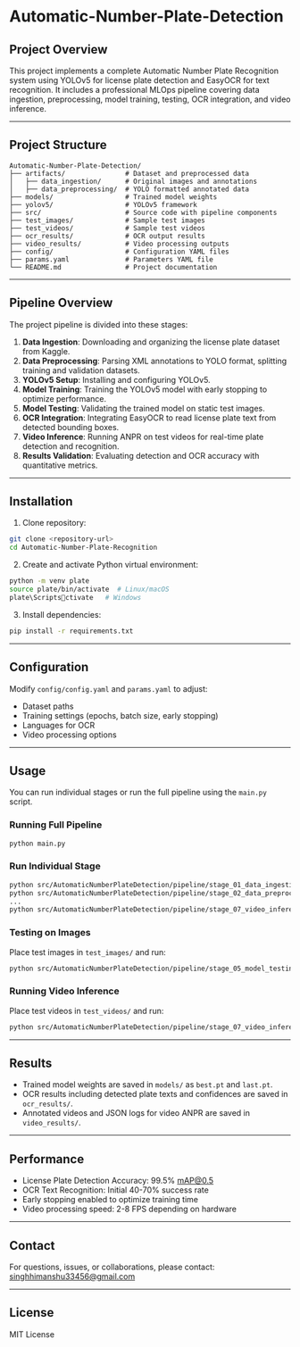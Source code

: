 # Automatic-Number-Plate-Detection

## Project Overview
This project implements a complete Automatic Number Plate Recognition system using YOLOv5 for license plate detection and EasyOCR for text recognition. It includes a professional MLOps pipeline covering data ingestion, preprocessing, model training, testing, OCR integration, and video inference.

---

## Project Structure
```
Automatic-Number-Plate-Detection/
├── artifacts/               # Dataset and preprocessed data
│   ├── data_ingestion/      # Original images and annotations
│   ├── data_preprocessing/  # YOLO formatted annotated data
├── models/                  # Trained model weights
├── yolov5/                  # YOLOv5 framework
├── src/                     # Source code with pipeline components
├── test_images/             # Sample test images
├── test_videos/             # Sample test videos
├── ocr_results/             # OCR output results
├── video_results/           # Video processing outputs
├── config/                  # Configuration YAML files
├── params.yaml              # Parameters YAML file
└── README.md                # Project documentation
```

---

## Pipeline Overview
The project pipeline is divided into these stages:

1. **Data Ingestion**: Downloading and organizing the license plate dataset from Kaggle.
2. **Data Preprocessing**: Parsing XML annotations to YOLO format, splitting training and validation datasets.
3. **YOLOv5 Setup**: Installing and configuring YOLOv5.
4. **Model Training**: Training the YOLOv5 model with early stopping to optimize performance.
5. **Model Testing**: Validating the trained model on static test images.
6. **OCR Integration**: Integrating EasyOCR to read license plate text from detected bounding boxes.
7. **Video Inference**: Running ANPR on test videos for real-time plate detection and recognition.
8. **Results Validation**: Evaluating detection and OCR accuracy with quantitative metrics.

---

## Installation

1. Clone repository:
```bash
git clone <repository-url>
cd Automatic-Number-Plate-Recognition
```

2. Create and activate Python virtual environment:
```bash
python -m venv plate
source plate/bin/activate  # Linux/macOS
plate\Scriptsctivate   # Windows
```

3. Install dependencies:
```bash
pip install -r requirements.txt
```

---

## Configuration

Modify `config/config.yaml` and `params.yaml` to adjust:
- Dataset paths
- Training settings (epochs, batch size, early stopping)
- Languages for OCR
- Video processing options

---

## Usage

You can run individual stages or run the full pipeline using the `main.py` script.

### Running Full Pipeline
```bash
python main.py
```

### Run Individual Stage
```bash
python src/AutomaticNumberPlateDetection/pipeline/stage_01_data_ingestion.py
python src/AutomaticNumberPlateDetection/pipeline/stage_02_data_preprocessing.py
...
python src/AutomaticNumberPlateDetection/pipeline/stage_07_video_inference.py
```

### Testing on Images
Place test images in `test_images/` and run:
```bash
python src/AutomaticNumberPlateDetection/pipeline/stage_05_model_testing.py
```

### Running Video Inference
Place test videos in `test_videos/` and run:
```bash
python src/AutomaticNumberPlateDetection/pipeline/stage_07_video_inference.py
```

---

## Results

- Trained model weights are saved in `models/` as `best.pt` and `last.pt`.
- OCR results including detected plate texts and confidences are saved in `ocr_results/`.
- Annotated videos and JSON logs for video ANPR are saved in `video_results/`.

---

## Performance

- License Plate Detection Accuracy: 99.5% mAP@0.5
- OCR Text Recognition: Initial 40-70% success rate
- Early stopping enabled to optimize training time
- Video processing speed: 2-8 FPS depending on hardware

---

## Contact
For questions, issues, or collaborations, please contact: singhhimanshu33456@gmail.com

---

## License
MIT License
